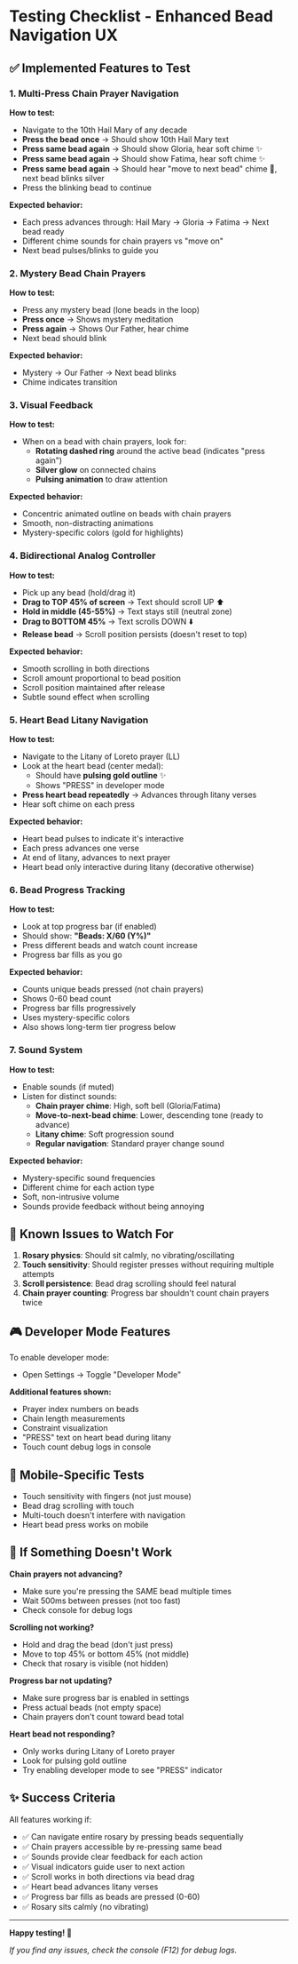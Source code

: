 # Testing Checklist - Enhanced Bead Navigation UX

## ✅ Implemented Features to Test

### 1. Multi-Press Chain Prayer Navigation
**How to test:**
- Navigate to the 10th Hail Mary of any decade
- **Press the bead once** → Should show 10th Hail Mary text
- **Press same bead again** → Should show Gloria, hear soft chime ✨
- **Press same bead again** → Should show Fatima, hear soft chime ✨
- **Press same bead again** → Should hear "move to next bead" chime 🔔, next bead blinks silver
- Press the blinking bead to continue

**Expected behavior:**
- Each press advances through: Hail Mary → Gloria → Fatima → Next bead ready
- Different chime sounds for chain prayers vs "move on"
- Next bead pulses/blinks to guide you

### 2. Mystery Bead Chain Prayers
**How to test:**
- Press any mystery bead (lone beads in the loop)
- **Press once** → Shows mystery meditation
- **Press again** → Shows Our Father, hear chime
- Next bead should blink

**Expected behavior:**
- Mystery → Our Father → Next bead blinks
- Chime indicates transition

### 3. Visual Feedback
**How to test:**
- When on a bead with chain prayers, look for:
  - **Rotating dashed ring** around the active bead (indicates "press again")
  - **Silver glow** on connected chains
  - **Pulsing animation** to draw attention

**Expected behavior:**
- Concentric animated outline on beads with chain prayers
- Smooth, non-distracting animations
- Mystery-specific colors (gold for highlights)

### 4. Bidirectional Analog Controller
**How to test:**
- Pick up any bead (hold/drag it)
- **Drag to TOP 45% of screen** → Text should scroll UP ⬆️
- **Hold in middle (45-55%)** → Text stays still (neutral zone)
- **Drag to BOTTOM 45%** → Text scrolls DOWN ⬇️
- **Release bead** → Scroll position persists (doesn't reset to top)

**Expected behavior:**
- Smooth scrolling in both directions
- Scroll amount proportional to bead position
- Scroll position maintained after release
- Subtle sound effect when scrolling

### 5. Heart Bead Litany Navigation
**How to test:**
- Navigate to the Litany of Loreto prayer (LL)
- Look at the heart bead (center medal):
  - Should have **pulsing gold outline** ✨
  - Shows "PRESS" in developer mode
- **Press heart bead repeatedly** → Advances through litany verses
- Hear soft chime on each press

**Expected behavior:**
- Heart bead pulses to indicate it's interactive
- Each press advances one verse
- At end of litany, advances to next prayer
- Heart bead only interactive during litany (decorative otherwise)

### 6. Bead Progress Tracking
**How to test:**
- Look at top progress bar (if enabled)
- Should show: **"Beads: X/60 (Y%)"**
- Press different beads and watch count increase
- Progress bar fills as you go

**Expected behavior:**
- Counts unique beads pressed (not chain prayers)
- Shows 0-60 bead count
- Progress bar fills progressively
- Uses mystery-specific colors
- Also shows long-term tier progress below

### 7. Sound System
**How to test:**
- Enable sounds (if muted)
- Listen for distinct sounds:
  - **Chain prayer chime**: High, soft bell (Gloria/Fatima)
  - **Move-to-next-bead chime**: Lower, descending tone (ready to advance)
  - **Litany chime**: Soft progression sound
  - **Regular navigation**: Standard prayer change sound

**Expected behavior:**
- Mystery-specific sound frequencies
- Different chime for each action type
- Soft, non-intrusive volume
- Sounds provide feedback without being annoying

## 🐛 Known Issues to Watch For

1. **Rosary physics**: Should sit calmly, no vibrating/oscillating
2. **Touch sensitivity**: Should register presses without requiring multiple attempts
3. **Scroll persistence**: Bead drag scrolling should feel natural
4. **Chain prayer counting**: Progress bar shouldn't count chain prayers twice

## 🎮 Developer Mode Features

To enable developer mode:
- Open Settings → Toggle "Developer Mode"

**Additional features shown:**
- Prayer index numbers on beads
- Chain length measurements
- Constraint visualization
- "PRESS" text on heart bead during litany
- Touch count debug logs in console

## 📱 Mobile-Specific Tests

- Touch sensitivity with fingers (not just mouse)
- Bead drag scrolling with touch
- Multi-touch doesn't interfere with navigation
- Heart bead press works on mobile

## 🔧 If Something Doesn't Work

**Chain prayers not advancing?**
- Make sure you're pressing the SAME bead multiple times
- Wait 500ms between presses (not too fast)
- Check console for debug logs

**Scrolling not working?**
- Hold and drag the bead (don't just press)
- Move to top 45% or bottom 45% (not middle)
- Check that rosary is visible (not hidden)

**Progress bar not updating?**
- Make sure progress bar is enabled in settings
- Press actual beads (not empty space)
- Chain prayers don't count toward bead total

**Heart bead not responding?**
- Only works during Litany of Loreto prayer
- Look for pulsing gold outline
- Try enabling developer mode to see "PRESS" indicator

## ✨ Success Criteria

All features working if:
- ✅ Can navigate entire rosary by pressing beads sequentially
- ✅ Chain prayers accessible by re-pressing same bead
- ✅ Sounds provide clear feedback for each action
- ✅ Visual indicators guide user to next action
- ✅ Scroll works in both directions via bead drag
- ✅ Heart bead advances litany verses
- ✅ Progress bar fills as beads are pressed (0-60)
- ✅ Rosary sits calmly (no vibrating)

---

**Happy testing! 🙏**

*If you find any issues, check the console (F12) for debug logs.*

